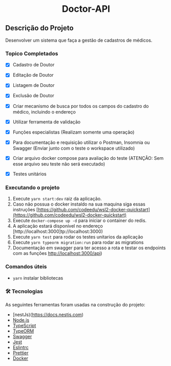 <h1 align="center"> Doctor-API </h1>


## Descrição do Projeto
<p align="justify"> Desenvolver um sistema que faça a gestão de cadastros de médicos.</p>


### Topico Completados

- [x] Cadastro de Doutor
- [x] Editação de Doutor
- [x] Listagem de Doutor
- [x] Exclusão de Doutor
- [x] Criar mecanismo de busca por todos os campos do cadastro do médico, incluindo o endereço
- [x] Utilizar ferramenta de validação 
- [x] Funções especialistas (Realizam somente uma operação)
- [x] Para documentação e requisição utilizar o Postman, Insomnia ou Swagger (Enviar junto com o teste o workspace utilizado)
- [x] Criar arquivo docker compose para avaliação do teste (ATENÇÃO: Sem esse arquivo seu teste não será executado)
- [x] Testes unitários


### Executando o projeto

  1. Execute ```yarn start:dev``` raiz da aplicação.
  2. Caso não possua o docker instaldo na sua maquina siga essas instruções [https://github.com/codeedu/wsl2-docker-quickstart](https://github.com/codeedu/wsl2-docker-quickstart) 
  1. Execute ```docker-compose up -d``` para iniciar o container do redis. 
  3. A aplicação estará disponível no endereço [http://localhost:3000]tp://localhost:3000)
  4. Execute ``yarn test`` para rodar os testes unitarios da aplicação
  4. Execute ``yarn typeorm migration:run`` para rodar as migrations
  6. Documentação em swagger para ter acesso a rota e testar os endpoints com as funções [http://localhost:3000/api](http://localhost:3000/api))


### Comandos úteis
  - `yarn` instalar bibliotecas
  
### 🛠 Tecnologias

As seguintes ferramentas foram usadas na construção do projeto:

- [nestJs)(https://docs.nestjs.com)
- [Node.js](https://nodejs.org/en/)
- [TypeScript](https://www.typescriptlang.org/)
- [TypeORM](https://www.npmjs.com/package/typeorm)
- [Swagger](https://docs.nestjs.com/openapi/types-and-parameters#types-and-parameters)
- [Jest](https://jestjs.io)
- [Eslintrc](https://eslint.org/docs/user-guide/configuring/)
- [Prettier](https://prettier.io)
- [Docker](https://www.docker.com)
  
  
  
  
